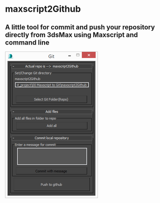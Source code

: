 # maxscript2Github


A little tool for commit and push your repository directly from 3dsMax using Maxscript and command line 
---
![Alt text](/screenshot.png?raw=true "Optional Title")
